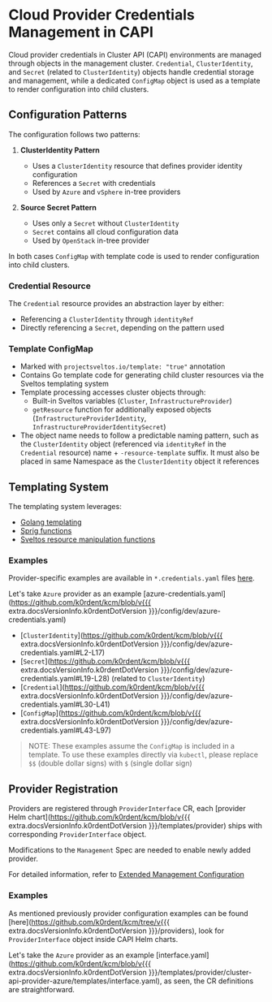 # Cloud Provider Credentials Management in CAPI

Cloud provider credentials in Cluster API (CAPI) environments are managed through objects in the management cluster.
`Credential`, `ClusterIdentity`, and `Secret` (related to `ClusterIdentity`) objects handle credential storage and management, while a dedicated `ConfigMap` object is used as a template to render configuration into child clusters.

## Configuration Patterns

The configuration follows two patterns:

1. **ClusterIdentity Pattern**
   - Uses a `ClusterIdentity` resource that defines provider identity configuration
   - References a `Secret` with credentials
   - Used by `Azure` and `vSphere` in-tree providers

2. **Source Secret Pattern**
   - Uses only a `Secret` without `ClusterIdentity`
   - `Secret` contains all cloud configuration data
   - Used by `OpenStack` in-tree provider

In both cases `ConfigMap` with template code is used to render configuration into child clusters.

### Credential Resource

The `Credential` resource provides an abstraction layer by either:
- Referencing a `ClusterIdentity` through `identityRef`
- Directly referencing a `Secret`, depending on the pattern used

### Template ConfigMap

- Marked with `projectsveltos.io/template: "true"` annotation
- Contains Go template code for generating child cluster resources via the Sveltos templating system
- Template processing accesses cluster objects through:
  - Built-in Sveltos variables (`Cluster`, `InfrastructureProvider`)
  - `getResource` function for additionally exposed objects (`InfrastructureProviderIdentity`, `InfrastructureProviderIdentitySecret`)
- The object name needs to follow a predictable naming pattern, such as the `ClusterIdentity` object (referenced via `identityRef` in the `Credential` resource) name + `-resource-template` suffix. It must also be placed in same Namespace as the `ClusterIdentity` object it references

## Templating System

The templating system leverages:
- [Golang templating](https://pkg.go.dev/text/template)
- [Sprig functions](https://masterminds.github.io/sprig)
- [Sveltos resource manipulation functions](https://projectsveltos.github.io/sveltos/template/intro_template/#:~:text=Resource%20Manipulation-,functions,-Sveltos%20provides%20a)

### Examples

Provider-specific examples are available in `*.credentials.yaml` files [here](https://github.com/k0rdent/kcm/tree/main/config/dev).

Let's take `Azure` provider as an example [azure-credentials.yaml](https://github.com/k0rdent/kcm/blob/v{{{ extra.docsVersionInfo.k0rdentDotVersion }}}/config/dev/azure-credentials.yaml)

 - [`ClusterIdentity`](https://github.com/k0rdent/kcm/blob/v{{{ extra.docsVersionInfo.k0rdentDotVersion }}}/config/dev/azure-credentials.yaml#L2-L17)
 - [`Secret`](https://github.com/k0rdent/kcm/blob/v{{{ extra.docsVersionInfo.k0rdentDotVersion }}}/config/dev/azure-credentials.yaml#L19-L28) (related to `ClusterIdentity`)
 - [`Credential`](https://github.com/k0rdent/kcm/blob/v{{{ extra.docsVersionInfo.k0rdentDotVersion }}}/config/dev/azure-credentials.yaml#L30-L41)
 - [`ConfigMap`](https://github.com/k0rdent/kcm/blob/v{{{ extra.docsVersionInfo.k0rdentDotVersion }}}/config/dev/azure-credentials.yaml#L43-L97)

> NOTE:
> These examples assume the `ConfigMap` is included in a template. To use these examples directly via `kubectl`, please replace `$$`
> (double dollar signs) with `$` (single dollar sign)

## Provider Registration

Providers are registered through `ProviderInterface` CR, each [provider Helm chart](https://github.com/k0rdent/kcm/blob/v{{{ extra.docsVersionInfo.k0rdentDotVersion }}}/templates/provider) ships with corresponding `ProviderInterface` object.

Modifications to the `Management` Spec are needed to enable newly added provider.

For detailed information, refer to [Extended Management Configuration](./appendix-extend-mgmt.md)

### Examples

As mentioned previously provider configuration examples can be found [here](https://github.com/k0rdent/kcm/tree/v{{{ extra.docsVersionInfo.k0rdentDotVersion }}}/providers), look for `ProviderInterface` object inside CAPI Helm charts.

Let's take the `Azure` provider as an example [interface.yaml](https://github.com/k0rdent/kcm/blob/v{{{ extra.docsVersionInfo.k0rdentDotVersion }}}/templates/provider/cluster-api-provider-azure/templates/interface.yaml), as seen, the CR definitions are straightforward.
